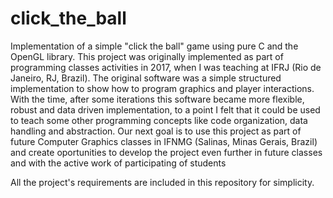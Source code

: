 # click_the_ball
Implementation of a simple "click the ball" game using pure C and the OpenGL library. This project was originally implemented as part of programming classes activities in 2017, when I was teaching at IFRJ (Rio de Janeiro, RJ, Brazil). The original software was a simple structured implementation to show how to program graphics and player interactions. With the time, after some iterations this software became more flexible, robust and data driven implementation, to a point I felt that it could be used to teach some other programming concepts like code organization, data handling and abstraction.
Our next goal is to use this project as part of future Computer Graphics classes in IFNMG (Salinas, Minas Gerais, Brazil) and create oportunities to develop the project even further in future classes and with the active work of participating of students

All the project's requirements are included in this repository for simplicity.

